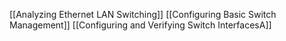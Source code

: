 [[Analyzing Ethernet LAN Switching]]
[[Configuring Basic Switch Management]]
[[Configuring and Verifying Switch InterfacesA]]